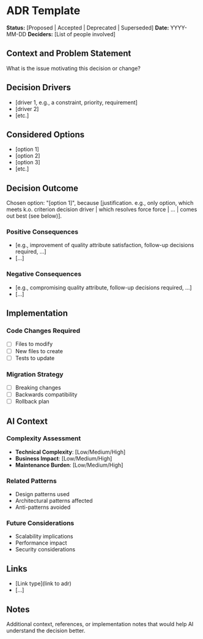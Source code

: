 # ADR Template

**Status:** [Proposed | Accepted | Deprecated | Superseded]
**Date:** YYYY-MM-DD
**Deciders:** [List of people involved]

## Context and Problem Statement

What is the issue motivating this decision or change?

## Decision Drivers

* [driver 1, e.g., a constraint, priority, requirement]
* [driver 2]
* [etc.]

## Considered Options

* [option 1]
* [option 2]
* [option 3]
* [etc.]

## Decision Outcome

Chosen option: "[option 1]", because [justification. e.g., only option, which meets k.o. criterion decision driver | which resolves force force | ... | comes out best (see below)].

### Positive Consequences

* [e.g., improvement of quality attribute satisfaction, follow-up decisions required, ...]
* [...]

### Negative Consequences

* [e.g., compromising quality attribute, follow-up decisions required, ...]
* [...]

## Implementation

### Code Changes Required
- [ ] Files to modify
- [ ] New files to create
- [ ] Tests to update

### Migration Strategy
- [ ] Breaking changes
- [ ] Backwards compatibility
- [ ] Rollback plan

## AI Context

### Complexity Assessment
- **Technical Complexity**: [Low/Medium/High]
- **Business Impact**: [Low/Medium/High]
- **Maintenance Burden**: [Low/Medium/High]

### Related Patterns
- Design patterns used
- Architectural patterns affected
- Anti-patterns avoided

### Future Considerations
- Scalability implications
- Performance impact
- Security considerations

## Links

* [Link type](link to adr) <!-- example: Refined by [ADR-0005](0005-example.md) -->
* [...]

## Notes

Additional context, references, or implementation notes that would help AI understand the decision better.
